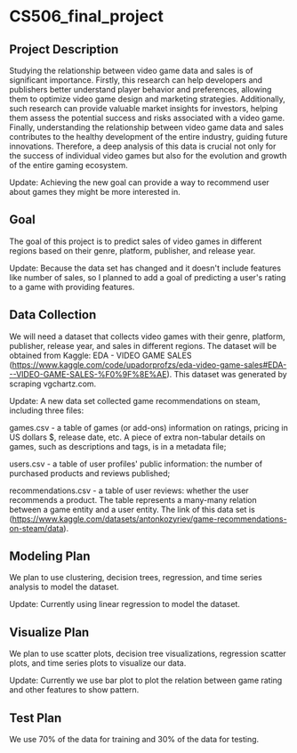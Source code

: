 # CS506_final_project

## Project Description
Studying the relationship between video game data and sales is of significant importance. Firstly, this research can help developers and publishers better understand player behavior and preferences, allowing them to optimize video game design and marketing strategies. Additionally, such research can provide valuable market insights for investors, helping them assess the potential success and risks associated with a video game. Finally, understanding the relationship between video game data and sales contributes to the healthy development of the entire industry, guiding future innovations. Therefore, a deep analysis of this data is crucial not only for the success of individual video games but also for the evolution and growth of the entire gaming ecosystem.

Update: Achieving the new goal can provide a way to recommend user about games they might be more interested in.

## Goal
The goal of this project is to predict sales of video games in different regions based on their genre, platform, publisher, and release year.

Update: Because the data set has changed and it doesn't include features like number of sales, so I planned to add a goal of predicting a user's rating to a game with providing features.

## Data Collection
We will need a dataset that collects video games with their genre, platform, publisher, release year, and sales in different regions. The dataset will be obtained from Kaggle: EDA - VIDEO GAME SALES (https://www.kaggle.com/code/upadorprofzs/eda-video-game-sales#EDA---VIDEO-GAME-SALES-%F0%9F%8E%AE). This dataset was generated by scraping vgchartz.com.

Update: A new data set collected game recommendations on steam, including three files:

games.csv - a table of games (or add-ons) information on ratings, pricing in US dollars $, release date, etc. A piece of extra non-tabular details on games, such as descriptions and tags, is in a metadata file;

users.csv - a table of user profiles' public information: the number of purchased products and reviews published;

recommendations.csv - a table of user reviews: whether the user recommends a product. The table represents a many-many relation between a game entity and a user entity.
The link of this data set is (https://www.kaggle.com/datasets/antonkozyriev/game-recommendations-on-steam/data).

## Modeling Plan
We plan to use clustering, decision trees, regression, and time series analysis to model the dataset.

Update: Currently using linear regression to model the dataset.

## Visualize Plan
We plan to use scatter plots, decision tree visualizations, regression scatter plots, and time series plots to visualize our data.

Update: Currently we use bar plot to plot the relation between game rating and other features to show pattern.

## Test Plan
We use 70% of the data for training and 30% of the data for testing.
